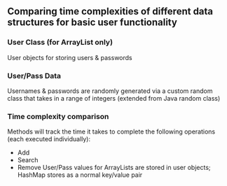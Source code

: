 ## Comparing time complexities of different data structures for basic user functionality

### User Class (for ArrayList only)
User objects for storing users & passwords

### User/Pass Data
Usernames & passwords are randomly generated via a custom random class that takes in a range of integers (extended from Java random class)

### Time complexity comparison
Methods will track the time it takes to complete the following operations (each executed individually):
- Add
- Search
- Remove
User/Pass values for ArrayLists are stored in user objects; HashMap stores as a normal key/value pair
